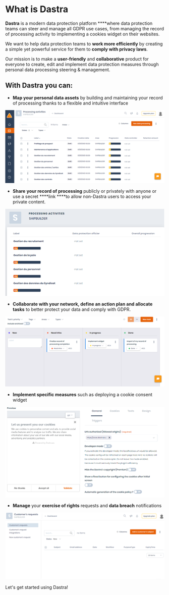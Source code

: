 # What is Dastra

**Dastra** is a modern data protection platform ****where data protection teams can steer and manage all GDPR use cases, from managing the record of processing activity to implementing a cookies widget on their websites.

We want to help data protection teams to **work more efficiently** by creating a simple yet powerful service for them to **comply with privacy laws**.

Our mission is to make a **user-friendly** and **collaborative** product for everyone to create, edit and implement data protection measures through personal data processing steering & management.

## With Dastra you can:

* **Map your personal data assets** by building and maintaining your record of processing thanks to a flexible and intuitive interface

![](.gitbook/assets/image%20%28123%29.png)

* **Share** **your record of processing** publicly or privately with anyone or use a secret ****link ****to allow non-Dastra users to access your private content.

![](.gitbook/assets/image%20%2836%29.png)

* **Collaborate with your network, define an action plan and allocate tasks** to better protect your data and comply with GDPR.

![](.gitbook/assets/image%20%2845%29.png)

* **Implement specific measures** such as deploying a cookie consent widget 

![](.gitbook/assets/image%20%28122%29.png)



* **Manage** your **exercise of rights** requests and **data breach** notifications

![](.gitbook/assets/image%20%28116%29.png)

Let's get started using Dastra!

